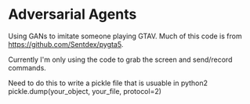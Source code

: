 # Adversarial Agents
Using GANs to imitate someone playing GTAV.
Much of this code is from https://github.com/Sentdex/pygta5.

Currently I'm only using the code to grab the screen and send/record commands.

Need to do this to write a pickle file that is usuable in python2
pickle.dump(your_object, your_file, protocol=2)

